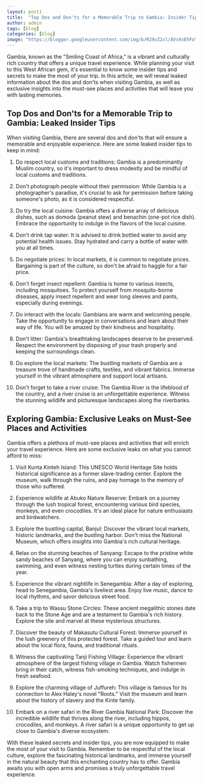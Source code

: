 ```yaml
---
layout: post1
title:  "Top Dos and Don'ts for a Memorable Trip to Gambia: Insider Tips & Must-See Places"
author: admin
tags: [blog]
categories: [blog]
image: "https://blogger.googleusercontent.com/img/b/R29vZ2xl/AVvXsEhFoY8xrRbumceGJ6Q-pvUGnmEpf0F6h6P1ef0Xr3S6d-9Jq65n1V5IstFWveKLMvjMithPH4FHemh6OlXN7P6qwnYHJbIDSC_WVsG8f9L0wMC8YwwPe07gFPe25WfbnTe9DOMqGL4cmesWjBB5y5z_0PP0uIRZQg-CkWEBpbSWhsEi4aKdCXurZiehgysa/s1600/20240407_150957.jpg"
---
```




<p>Gambia, known as the &quot;Smiling Coast of Africa,&quot; is a vibrant and culturally rich country that offers a unique travel experience. While planning your visit to this West African gem, it's essential to know some insider tips and secrets to make the most of your trip. In this article, we will reveal leaked information about the dos and don'ts when visiting Gambia, as well as exclusive insights into the must-see places and activities that will leave you with lasting memories.</p>
<h2>Top Dos and Don'ts for a Memorable Trip to Gambia: Leaked Insider Tips</h2>
<p>When visiting Gambia, there are several dos and don'ts that will ensure a memorable and enjoyable experience. Here are some leaked insider tips to keep in mind:</p>
<ol>
<li>
<p>Do respect local customs and traditions: Gambia is a predominantly Muslim country, so it's important to dress modestly and be mindful of local customs and traditions.</p>
</li>
<li>
<p>Don't photograph people without their permission: While Gambia is a photographer's paradise, it's crucial to ask for permission before taking someone's photo, as it is considered respectful.</p>
</li>
<li>
<p>Do try the local cuisine: Gambia offers a diverse array of delicious dishes, such as domoda (peanut stew) and benachin (one-pot rice dish). Embrace the opportunity to indulge in the flavors of the local cuisine.</p>
</li>
<li>
<p>Don't drink tap water: It is advised to drink bottled water to avoid any potential health issues. Stay hydrated and carry a bottle of water with you at all times.</p>
</li>
<li>
<p>Do negotiate prices: In local markets, it is common to negotiate prices. Bargaining is part of the culture, so don't be afraid to haggle for a fair price.</p>
</li>
<li>
<p>Don't forget insect repellent: Gambia is home to various insects, including mosquitoes. To protect yourself from mosquito-borne diseases, apply insect repellent and wear long sleeves and pants, especially during evenings.</p>
</li>
<li>
<p>Do interact with the locals: Gambians are warm and welcoming people. Take the opportunity to engage in conversations and learn about their way of life. You will be amazed by their kindness and hospitality.</p>
</li>
<li>
<p>Don't litter: Gambia's breathtaking landscapes deserve to be preserved. Respect the environment by disposing of your trash properly and keeping the surroundings clean.</p>
</li>
<li>
<p>Do explore the local markets: The bustling markets of Gambia are a treasure trove of handmade crafts, textiles, and vibrant fabrics. Immerse yourself in the vibrant atmosphere and support local artisans.</p>
</li>
<li>
<p>Don't forget to take a river cruise: The Gambia River is the lifeblood of the country, and a river cruise is an unforgettable experience. Witness the stunning wildlife and picturesque landscapes along the riverbanks.</p>
</li>
</ol>
<h2>Exploring Gambia: Exclusive Leaks on Must-See Places and Activities</h2>
<p>Gambia offers a plethora of must-see places and activities that will enrich your travel experience. Here are some exclusive leaks on what you cannot afford to miss:</p>
<ol>
<li>
<p>Visit Kunta Kinteh Island: This UNESCO World Heritage Site holds historical significance as a former slave-trading center. Explore the museum, walk through the ruins, and pay homage to the memory of those who suffered.</p>
</li>
<li>
<p>Experience wildlife at Abuko Nature Reserve: Embark on a journey through the lush tropical forest, encountering various bird species, monkeys, and even crocodiles. It's an ideal place for nature enthusiasts and birdwatchers.</p>
</li>
<li>
<p>Explore the bustling capital, Banjul: Discover the vibrant local markets, historic landmarks, and the bustling harbor. Don't miss the National Museum, which offers insights into Gambia's rich cultural heritage.</p>
</li>
<li>
<p>Relax on the stunning beaches of Sanyang: Escape to the pristine white sandy beaches of Sanyang, where you can enjoy sunbathing, swimming, and even witness nesting turtles during certain times of the year.</p>
</li>
<li>
<p>Experience the vibrant nightlife in Senegambia: After a day of exploring, head to Senegambia, Gambia's liveliest area. Enjoy live music, dance to local rhythms, and savor delicious street food.</p>
</li>
<li>
<p>Take a trip to Wassu Stone Circles: These ancient megalithic stones date back to the Stone Age and are a testament to Gambia's rich history. Explore the site and marvel at these mysterious structures.</p>
</li>
<li>
<p>Discover the beauty of Makasutu Cultural Forest: Immerse yourself in the lush greenery of this protected forest. Take a guided tour and learn about the local flora, fauna, and traditional rituals.</p>
</li>
<li>
<p>Witness the captivating Tanji Fishing Village: Experience the vibrant atmosphere of the largest fishing village in Gambia. Watch fishermen bring in their catch, witness fish-smoking techniques, and indulge in fresh seafood.</p>
</li>
<li>
<p>Explore the charming village of Juffureh: This village is famous for its connection to Alex Haley's novel &quot;Roots.&quot; Visit the museum and learn about the history of slavery and the Kinte family.</p>
</li>
<li>
<p>Embark on a river safari in the River Gambia National Park: Discover the incredible wildlife that thrives along the river, including hippos, crocodiles, and monkeys. A river safari is a unique opportunity to get up close to Gambia's diverse ecosystem.</p>
</li>
</ol>
<p>With these leaked secrets and insider tips, you are now equipped to make the most of your visit to Gambia. Remember to be respectful of the local culture, explore the fascinating historical landmarks, and immerse yourself in the natural beauty that this enchanting country has to offer. Gambia awaits you with open arms and promises a truly unforgettable travel experience.</p>


